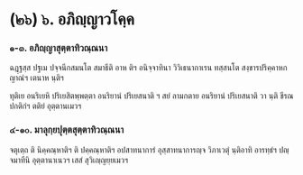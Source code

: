 <h1>(๒๖) ๖. อภิญฺญาวโคฺค</h1>
<h3>๑-๓. อภิญฺญาสุตฺตาทิวณฺณนา</h3>
<p> ฉฎฺฐสฺส  ปฐเม ปจฺจนีกสมนโต  สมาธีติ อาห ติฯ อนิจฺจาทินา วิวิเธนากาเรน ทสฺสนโต  สงฺขารปริคฺคาหกญาณํฯ เตนาห นฺติฯ</p>


<p>ทุติเย อนริเยหิ ปริเยสิตพฺพตฺตา อนริยานํ ปริเยสนาติ ฯ สยํ ลามกตาย อนริยานํ ปริเยสนาติ วา นฺติ ชีรณปกติกํฯ ตติยํ อุตฺตานเมวฯ</p>

</p>


<h3>๔-๑๐. มาลุกฺยปุตฺตสุตฺตาทิวณฺณนา</h3>
<p> จตุเตฺถ  ติ นิคฺคณฺหาติฯ ติ ปคฺคณฺหาติฯ อปสาทนาการํ อุสฺสาทนาการญฺจ วิภาเวตุํ นฺติอาทิ อารทฺธํฯ ปญฺจมาทีนิ อุตฺตานาเนวฯ เสสํ สุวิเญฺญยฺยเมวฯ</p>

</p>

</p>

</p>

</p>

</p>





